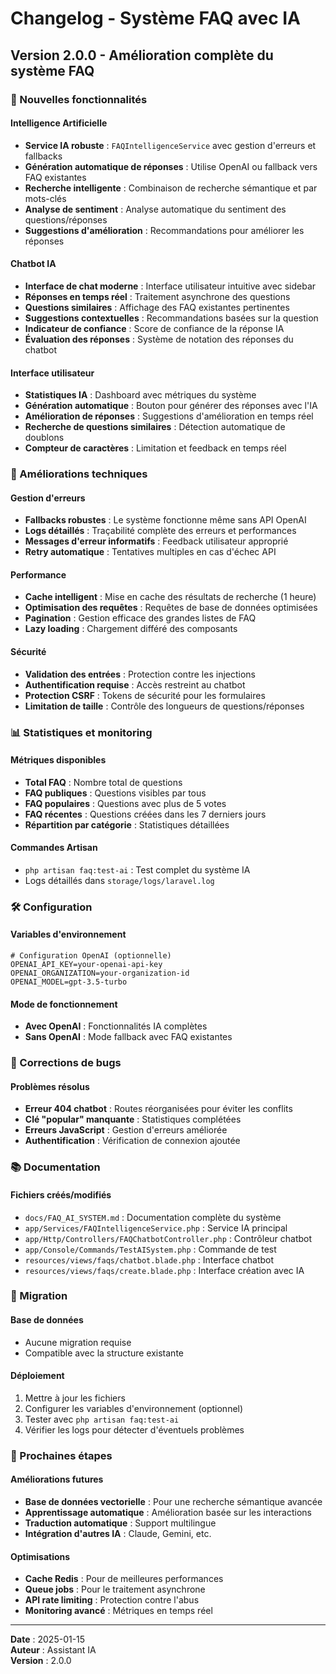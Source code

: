 # Changelog - Système FAQ avec IA

## Version 2.0.0 - Amélioration complète du système FAQ

### 🚀 Nouvelles fonctionnalités

#### Intelligence Artificielle
- **Service IA robuste** : `FAQIntelligenceService` avec gestion d'erreurs et fallbacks
- **Génération automatique de réponses** : Utilise OpenAI ou fallback vers FAQ existantes
- **Recherche intelligente** : Combinaison de recherche sémantique et par mots-clés
- **Analyse de sentiment** : Analyse automatique du sentiment des questions/réponses
- **Suggestions d'amélioration** : Recommandations pour améliorer les réponses

#### Chatbot IA
- **Interface de chat moderne** : Interface utilisateur intuitive avec sidebar
- **Réponses en temps réel** : Traitement asynchrone des questions
- **Questions similaires** : Affichage des FAQ existantes pertinentes
- **Suggestions contextuelles** : Recommandations basées sur la question
- **Indicateur de confiance** : Score de confiance de la réponse IA
- **Évaluation des réponses** : Système de notation des réponses du chatbot

#### Interface utilisateur
- **Statistiques IA** : Dashboard avec métriques du système
- **Génération automatique** : Bouton pour générer des réponses avec l'IA
- **Amélioration de réponses** : Suggestions d'amélioration en temps réel
- **Recherche de questions similaires** : Détection automatique de doublons
- **Compteur de caractères** : Limitation et feedback en temps réel

### 🔧 Améliorations techniques

#### Gestion d'erreurs
- **Fallbacks robustes** : Le système fonctionne même sans API OpenAI
- **Logs détaillés** : Traçabilité complète des erreurs et performances
- **Messages d'erreur informatifs** : Feedback utilisateur approprié
- **Retry automatique** : Tentatives multiples en cas d'échec API

#### Performance
- **Cache intelligent** : Mise en cache des résultats de recherche (1 heure)
- **Optimisation des requêtes** : Requêtes de base de données optimisées
- **Pagination** : Gestion efficace des grandes listes de FAQ
- **Lazy loading** : Chargement différé des composants

#### Sécurité
- **Validation des entrées** : Protection contre les injections
- **Authentification requise** : Accès restreint au chatbot
- **Protection CSRF** : Tokens de sécurité pour les formulaires
- **Limitation de taille** : Contrôle des longueurs de questions/réponses

### 📊 Statistiques et monitoring

#### Métriques disponibles
- **Total FAQ** : Nombre total de questions
- **FAQ publiques** : Questions visibles par tous
- **FAQ populaires** : Questions avec plus de 5 votes
- **FAQ récentes** : Questions créées dans les 7 derniers jours
- **Répartition par catégorie** : Statistiques détaillées

#### Commandes Artisan
- `php artisan faq:test-ai` : Test complet du système IA
- Logs détaillés dans `storage/logs/laravel.log`

### 🛠️ Configuration

#### Variables d'environnement
```env
# Configuration OpenAI (optionnelle)
OPENAI_API_KEY=your-openai-api-key
OPENAI_ORGANIZATION=your-organization-id
OPENAI_MODEL=gpt-3.5-turbo
```

#### Mode de fonctionnement
- **Avec OpenAI** : Fonctionnalités IA complètes
- **Sans OpenAI** : Mode fallback avec FAQ existantes

### 🐛 Corrections de bugs

#### Problèmes résolus
- **Erreur 404 chatbot** : Routes réorganisées pour éviter les conflits
- **Clé "popular" manquante** : Statistiques complétées
- **Erreurs JavaScript** : Gestion d'erreurs améliorée
- **Authentification** : Vérification de connexion ajoutée

### 📚 Documentation

#### Fichiers créés/modifiés
- `docs/FAQ_AI_SYSTEM.md` : Documentation complète du système
- `app/Services/FAQIntelligenceService.php` : Service IA principal
- `app/Http/Controllers/FAQChatbotController.php` : Contrôleur chatbot
- `app/Console/Commands/TestAISystem.php` : Commande de test
- `resources/views/faqs/chatbot.blade.php` : Interface chatbot
- `resources/views/faqs/create.blade.php` : Interface création avec IA

### 🔄 Migration

#### Base de données
- Aucune migration requise
- Compatible avec la structure existante

#### Déploiement
1. Mettre à jour les fichiers
2. Configurer les variables d'environnement (optionnel)
3. Tester avec `php artisan faq:test-ai`
4. Vérifier les logs pour détecter d'éventuels problèmes

### 🎯 Prochaines étapes

#### Améliorations futures
- **Base de données vectorielle** : Pour une recherche sémantique avancée
- **Apprentissage automatique** : Amélioration basée sur les interactions
- **Traduction automatique** : Support multilingue
- **Intégration d'autres IA** : Claude, Gemini, etc.

#### Optimisations
- **Cache Redis** : Pour de meilleures performances
- **Queue jobs** : Pour le traitement asynchrone
- **API rate limiting** : Protection contre l'abus
- **Monitoring avancé** : Métriques en temps réel

---

**Date** : 2025-01-15  
**Auteur** : Assistant IA  
**Version** : 2.0.0

